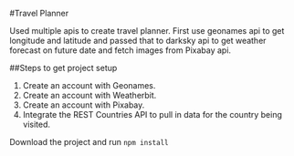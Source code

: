 #Travel Planner

Used multiple apis to create travel planner. First use geonames api to get longitude and latitude and passed that to darksky api to get weather forecast on future date and fetch images from Pixabay api.

##Steps to get project setup

1. Create an account with Geonames.
2. Create an account with Weatherbit.
3. Create an account with Pixabay.
4. Integrate the REST Countries API to pull in data for the country being visited.

Download the project and run `npm install`

